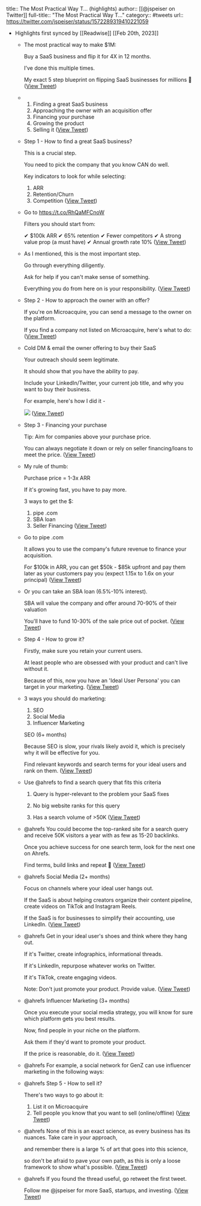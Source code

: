 title:: The Most Practical Way T... (highlights)
author:: [[@jspeiser on Twitter]]
full-title:: "The Most Practical Way T..."
category:: #tweets
url:: https://twitter.com/jspeiser/status/1572289319410221059

- Highlights first synced by [[Readwise]] [[Feb 20th, 2023]]
	- The most practical way to make $1M:
	  
	  Buy a SaaS business and flip it for 4X in 12 months. 
	  
	  I’ve done this multiple times. 
	  
	  My exact 5 step blueprint on flipping SaaS businesses for millions 🧵 ([View Tweet](https://twitter.com/jspeiser/status/1572289319410221059))
	- 1. Finding a great SaaS business
	  2. Approaching the owner with an acquisition offer
	  3. Financing your purchase
	  4. Growing the product
	  5. Selling it ([View Tweet](https://twitter.com/jspeiser/status/1572289321557696514))
	- Step 1 - How to find a great SaaS business?
	  
	  This is a crucial step.
	  
	  You need to pick the company that you know CAN do well.
	  
	  Key indicators to look for while selecting: 
	  1) ARR 
	  2) Retention/Churn 
	  3) Competition ([View Tweet](https://twitter.com/jspeiser/status/1572289323935956992))
	- Go to https://t.co/RhQaMFCnoW
	  
	  Filters you should start from:
	  
	  ✔ $100k ARR
	  ✔ 65% retention
	  ✔ Fewer competitors
	  ✔ A strong value prop (a must have)
	  ✔ Annual growth rate 10% ([View Tweet](https://twitter.com/jspeiser/status/1572289326087553024))
	- As I mentioned, this is the most important step.
	  
	  Go through everything diligently.
	  
	  Ask for help if you can't make sense of something.
	  
	  Everything you do from here on is your responsibility. ([View Tweet](https://twitter.com/jspeiser/status/1572289328230825984))
	- Step 2 - How to approach the owner with an offer?
	  
	  If you're on Microacquire, you can send a message to the owner on the platform.
	  
	  If you find a company not listed on Microacquire, here's what to do: ([View Tweet](https://twitter.com/jspeiser/status/1572289330529423362))
	- Cold DM & email the owner offering to buy their SaaS
	  
	  Your outreach should seem legitimate. 
	  
	  It should show that you have the ability to pay.
	  
	  Include your LinkedIn/Twitter, your current job title, and why you want to buy their business.
	  
	  For example, here's how I did it - 
	  
	  ![](https://pbs.twimg.com/media/FdHk1HgWQAIFcUP.jpg) ([View Tweet](https://twitter.com/jspeiser/status/1572289356395683840))
	- Step 3 - Financing your purchase
	  
	  Tip: Aim for companies above your purchase price.
	  
	  You can always negotiate it down or rely on seller financing/loans to meet the price. ([View Tweet](https://twitter.com/jspeiser/status/1572289359226757122))
	- My rule of thumb: 
	  
	  Purchase price = 1-3x ARR 
	  
	  If it's growing fast, you have to pay more. 
	  
	  3 ways to get the $: 
	  1) pipe .com 
	  2) SBA loan 
	  3) Seller Financing ([View Tweet](https://twitter.com/jspeiser/status/1572289361319792642))
	- Go to pipe .com
	  
	  It allows you to use the company's future revenue to finance your acquisition.
	  
	  For $100k in ARR, you can get $50k - $85k upfront and pay them later as your customers pay you (expect 1.15x to 1.6x on your principal) ([View Tweet](https://twitter.com/jspeiser/status/1572289363375001603))
	- Or you can take an SBA loan (6.5%-10% interest). 
	  
	  SBA will value the company and offer around 70-90% of their valuation 
	  
	  You'll have to fund 10-30% of the sale price out of pocket. ([View Tweet](https://twitter.com/jspeiser/status/1572289365602144257))
	- Step 4 - How to grow it?
	  
	  Firstly, make sure you retain your current users.
	  
	  At least people who are obsessed with your product and can't live without it.
	  
	  Because of this, now you have an 'Ideal User Persona' you can target in your marketing. ([View Tweet](https://twitter.com/jspeiser/status/1572289367678369792))
	- 3 ways you should do marketing:
	  
	  1. SEO
	  2. Social Media
	  3. Influencer Marketing
	  
	  SEO (6+ months)
	  
	  Because SEO is slow, your rivals likely avoid it, which is precisely why it will be effective for you.
	  
	  Find relevant keywords and search terms for your ideal users and rank on them. ([View Tweet](https://twitter.com/jspeiser/status/1572289371218362368))
	- Use @ahrefs to find a search query that fits this criteria
	  
	  1) Query is hyper-relevant to the problem your SaaS fixes
	  
	  2) No big website ranks for this query
	  
	  3) Has a search volume of >50K ([View Tweet](https://twitter.com/jspeiser/status/1572289374867308545))
	- @ahrefs You could become the top-ranked site for a search query and receive 50K visitors a year with as few as 15-20 backlinks.
	  
	  Once you achieve success for one search term, look for the next one on Ahrefs.
	  
	  Find terms, build links and repeat 🔁 ([View Tweet](https://twitter.com/jspeiser/status/1572289377941831680))
	- @ahrefs Social Media (2+ months)
	  
	  Focus on channels where your ideal user hangs out.
	  
	  If the SaaS is about helping creators organize their content pipeline, create videos on TikTok and Instagram Reels.
	  
	  If the SaaS is for businesses to simplify their accounting, use LinkedIn. ([View Tweet](https://twitter.com/jspeiser/status/1572289380072448002))
	- @ahrefs Get in your ideal user's shoes and think where they hang out.
	  
	  If it's Twitter, create infographics, informational threads.
	  
	  If it's LinkedIn, repurpose whatever works on Twitter.
	  
	  If it's TikTok, create engaging videos.
	  
	  Note: Don't just promote your product. Provide value. ([View Tweet](https://twitter.com/jspeiser/status/1572289382182227969))
	- @ahrefs Influencer Marketing (3+ months)
	  
	  Once you execute your social media strategy, you will know for sure which platform gets you best results.
	  
	  Now, find people in your niche on the platform.
	  
	  Ask them if they'd want to promote your product.
	  
	  If the price is reasonable, do it. ([View Tweet](https://twitter.com/jspeiser/status/1572289385801949184))
	- @ahrefs For example, a social network for GenZ can use influencer marketing in the following ways:
	- @ahrefs Step 5 - How to sell it?
	  
	  There's two ways to go about it:
	  
	  1. List it on Microacquire
	  2. Tell people you know that you want to sell (online/offline) ([View Tweet](https://twitter.com/jspeiser/status/1572289393028636673))
	- @ahrefs None of this is an exact science, as every business has its nuances. Take care in your approach, 
	  
	  and remember there is a large % of art that goes into this science, 
	  
	  so don't be afraid to pave your own path, as this is only a loose framework to show what's possible. ([View Tweet](https://twitter.com/jspeiser/status/1572289396807815171))
	- @ahrefs If you found the thread useful, go retweet the first tweet. 
	  
	  Follow me @jspeiser for more SaaS, startups, and investing. ([View Tweet](https://twitter.com/jspeiser/status/1572289400632971270))